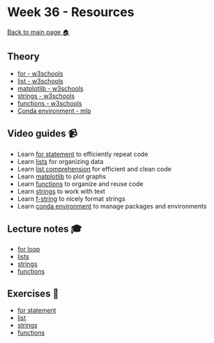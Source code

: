 # Week 36 - Resources

[Back to main page :house:](https://github.com/aleylani/Python/)


## Theory
- [for - w3schools][w3for]
- [list - w3schools][w3list]
- [matplotlib - w3schools][w3matplot]
- [strings - w3schools][w3str]
- [functions - w3schools][w3func]
- [Conda environment - mlp][conda_environment]

[w3str]: https://www.w3schools.com/python/python_strings.asp
[w3func]: https://www.w3schools.com/python/python_functions.asp
[w3matplot]: https://www.w3schools.com/python/matplotlib_intro.asp
[w3list]: https://www.w3schools.com/python/python_lists.asp
[w3for]: https://www.w3schools.com/python/python_for_loops.asp
[conda_environment]: https://www.machinelearningplus.com/deployment/conda-create-environment-and-everything-you-need-to-know-to-manage-conda-virtual-environment/

## Video guides :video_camera:
- Learn [for statement][for_video] to efficiently repeat code
- Learn [lists][lists_video] for organizing data
- Learn [list comprehension][list_comp_vid] for efficient and clean code
- Learn [matplotlib][matplot_video] to plot graphs
- Learn [functions][func_vid] to organize and reuse code
- Learn [strings][string_vid] to work with text
- Learn [f-string][f_string_vid] to nicely format strings
- Learn [conda environment][conda_video] to manage packages and environments


[func_vid]: https://www.youtube.com/watch?v=NE97ylAnrz4
[string_vid]: https://www.youtube.com/watch?v=k9TUPpGqYTo
[f_string_vid]: https://www.youtube.com/watch?v=nghuHvKLhJA

[matplot_video]: https://www.youtube.com/watch?v=nzKy9GY12yo

[for_video]: https://www.youtube.com/watch?v=OnDr4J2UXSA

[conda_video]: https://www.youtube.com/watch?v=gx403uIwHsc&t=245s

[lists_video]: https://www.youtube.com/watch?v=ohCDWZgNIU0&list=PLi01XoE8jYohWFPpC17Z-wWhPOSuh8Er-&index=14

[list_comp_vid]: https://www.youtube.com/watch?v=AhSvKGTh28Q&list=PLi01XoE8jYohWFPpC17Z-wWhPOSuh8Er-&index=22

## Lecture notes :mortar_board:
- [for loop](https://github.com/aleylani/Python/blob/main/lectures/L3-for-statement.ipynb)
- [lists](https://github.com/aleylani/Python/blob/main/lectures/L4-lists.ipynb)
- [strings](https://github.com/aleylani/Python/blob/main/lectures/lectures/L5-strings.ipynb)
- [functions](https://github.com/aleylani/Python/blob/main/lectures/L6-functions.ipynb)


## Exercises :running:
- [for statement][exercise_for]
- [list][exercise_list]
- [strings][str_exercise]
- [functions][func_exercise] 


[str_exercise]: https://github.com/aleylani/Python/blob/main/exercises/05-strings-exercise.ipynb

[func_exercise]: https://github.com/aleylani/Python/blob/main/exercises/06-functions-exericse.ipynb

[exercise_for]: https://github.com/aleylani/Python/blob/main/exercises/03-for-statement-exercise.ipynb

[exercise_list]: https://github.com/aleylani/Python/blob/main/exercises/04-list-exercise.ipynb
